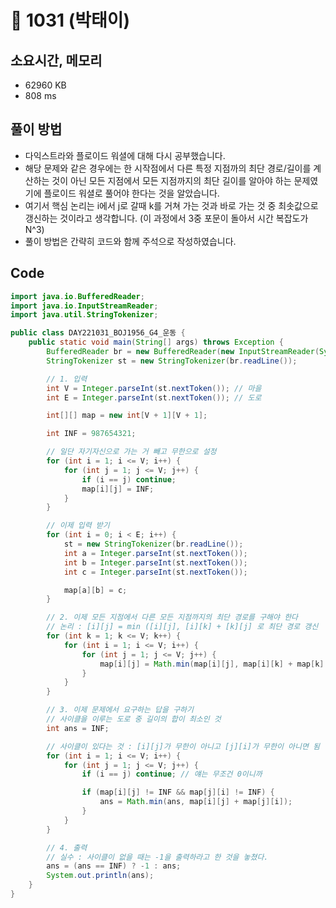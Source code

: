 # 📘 1031 (박태이)

## 소요시간, 메모리
- 62960 KB
- 808 ms

## 풀이 방법
- 다익스트라와 플로이드 워셜에 대해 다시 공부했습니다.
- 해당 문제와 같은 경우에는 한 시작점에서 다른 특정 지점까의 최단 경로/길이를 계산하는 것이 아닌 모든 지점에서 모든 지점까지의 최단 길이를 알아야 하는 문제였기에 플로이드 워셜로 풀어야 한다는 것을 알았습니다.
- 여기서 핵심 논리는 i에서 j로 갈때 k를 거쳐 가는 것과 바로 가는 것 중 최솟값으로 갱신하는 것이라고 생각합니다. (이 과정에서 3중 포문이 돌아서 시간 복잡도가 N^3)
- 풀이 방법은 간략히 코드와 함께 주석으로 작성하였습니다.

## Code
```java
import java.io.BufferedReader;
import java.io.InputStreamReader;
import java.util.StringTokenizer;

public class DAY221031_BOJ1956_G4_운동 {
    public static void main(String[] args) throws Exception {
        BufferedReader br = new BufferedReader(new InputStreamReader(System.in));
        StringTokenizer st = new StringTokenizer(br.readLine());

        // 1. 입력
        int V = Integer.parseInt(st.nextToken()); // 마을
        int E = Integer.parseInt(st.nextToken()); // 도로

        int[][] map = new int[V + 1][V + 1];

        int INF = 987654321;

        // 일단 자기자신으로 가는 거 빼고 무한으로 설정
        for (int i = 1; i <= V; i++) {
            for (int j = 1; j <= V; j++) {
                if (i == j) continue;
                map[i][j] = INF;
            }
        }

        // 이제 입력 받기
        for (int i = 0; i < E; i++) {
            st = new StringTokenizer(br.readLine());
            int a = Integer.parseInt(st.nextToken());
            int b = Integer.parseInt(st.nextToken());
            int c = Integer.parseInt(st.nextToken());

            map[a][b] = c;
        }

        // 2. 이제 모든 지점에서 다른 모든 지점까지의 최단 경로를 구해야 한다
        // 논리 : [i][j] = min ([i][j], [i][k] + [k][j] 로 최단 경로 갱신
        for (int k = 1; k <= V; k++) {
            for (int i = 1; i <= V; i++) {
                for (int j = 1; j <= V; j++) {
                    map[i][j] = Math.min(map[i][j], map[i][k] + map[k][j]);
                }
            }
        }

        // 3. 이제 문제에서 요구하는 답을 구하기
        // 사이클을 이루는 도로 중 길이의 합이 최소인 것
        int ans = INF;

        // 사이클이 있다는 것 : [i][j]가 무한이 아니고 [j][i]가 무한이 아니면 됨
        for (int i = 1; i <= V; i++) {
            for (int j = 1; j <= V; j++) {
                if (i == j) continue; // 얘는 무조건 0이니까

                if (map[i][j] != INF && map[j][i] != INF) {
                    ans = Math.min(ans, map[i][j] + map[j][i]);
                }
            }
        }

        // 4. 출력
        // 실수 : 사이클이 없을 때는 -1을 출력하라고 한 것을 놓쳤다.
        ans = (ans == INF) ? -1 : ans;
        System.out.println(ans);
    }
}

```
